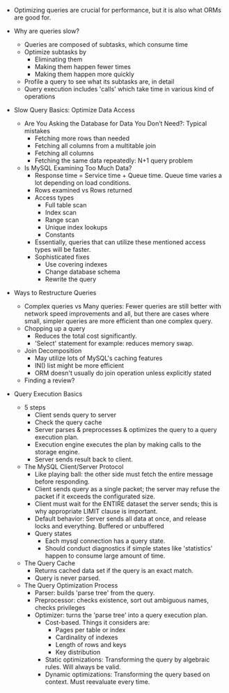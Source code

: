 - Optimizing queries are crucial for performance, but it is also what ORMs are good for.

- Why are queries slow?
  - Queries are composed of subtasks, which consume time
  - Optimize subtasks by
    - Eliminating them
    - Making them happen fewer times
    - Making them happen more quickly
  - Profile a query to see what its subtasks are, in detail
  - Query execution includes 'calls' which take time in various kind of operations

- Slow Query Basics: Optimize Data Access
  - Are You Asking the Database for Data You Don’t Need?: Typical mistakes
    - Fetching more rows than needed
    - Fetching all columns from a multitable join
    - Fetching all columns
    - Fetching the same data repeatedly: N+1 query problem
  - Is MySQL Examining Too Much Data?
    - Response time = Service time + Queue time. Queue time varies a lot depending on load conditions.
    - Rows examined vs Rows returned
    - Access types
      - Full table scan
      - Index scan
      - Range scan
      - Unique index lookups
      - Constants
    - Essentially, queries that can utilize these mentioned access types will be faster.
    - Sophisticated fixes
      - Use covering indexes
      - Change database schema
      - Rewrite the query

- Ways to Restructure Queries
  - Complex queries vs Many queries: Fewer queries are still better with network speed improvements and all, but there are cases where small, simpler queries are more efficient than one complex query.
  - Chopping up a query
    - Reduces the total cost significantly.
    - 'Select' statement for example: reduces memory swap.
  - Join Decomposition
    - May utilize lots of MySQL's caching features
    - IN() list might be more efficient
    - ORM doesn't usually do join operation unless explicitly stated
  - Finding a review?

- Query Execution Basics
  - 5 steps
    - Client sends query to server
    - Check the query cache
    - Server parses & preprocesses & optimizes the query to a query execution plan.
    - Execution engine executes the plan by making calls to the storage engine.
    - Server sends result back to client.
  - The MySQL Client/Server Protocol
    - Like playing ball: the other side must fetch the entire message before responding.
    - Client sends query as a single packet; the server may refuse the packet if it exceeds the configurated size.
    - Client must wait for the ENTIRE dataset the server sends; this is why appropriate LIMIT clause is important.
    - Default behavior: Server sends all data at once, and release locks and everything. Buffered or unbuffered
    - Query states
      - Each mysql connection has a query state.
      - Should conduct diagnostics if simple states like 'statistics' happen to consume large amount of time.
  - The Query Cache
    - Returns cached data set if the query is an exact match.
    - Query is never parsed.
  - The Query Optimization Process
    - Parser: builds 'parse tree' from the query.
    - Preprocessor: checks existence, sort out ambiguous names, checks privileges
    - Optimizer: turns the 'parse tree' into a query execution plan.
      - Cost-based. Things it considers are:
        - Pages per table or index
        - Cardinality of indexes
        - Length of rows and keys
        - Key distribution
      - Static optimizations: Transforming the query by algebraic rules. Will always be valid.
      - Dynamic optimizations: Transforming the query based on context. Must reevaluate every time.
